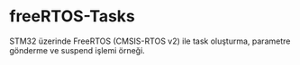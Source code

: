 # freeRTOS-Tasks
STM32 üzerinde FreeRTOS (CMSIS-RTOS v2) ile task oluşturma, parametre gönderme ve suspend işlemi örneği.
